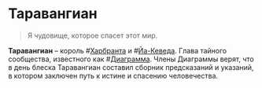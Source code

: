 # Таравангиан

> Я чудовище, которое спасет этот мир.

**Таравангиан** – король #[Харбранта](locations/kharbranth) и #[Йа-Кеведа](locations/jah-keved). Глава тайного сообщества, известного как #[Диаграмма](misc/diagram). Члены Диаграммы верят, что в день блеска Таравангиан составил сборник предсказаний и указаний, в котором заключен путь к истине и спасению человечества.
